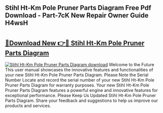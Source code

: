 ## Stihl Ht-Km Pole Pruner Parts Diagram Free Pdf Download - Part-7cK New Repair Owner Guide H4wsH

# <h2><a href="http://dfrtpp.blite.top/?on=Stihl+Ht-Km+Pole+Pruner+Parts+Diagram">🔗Download New 👉🔴 Stihl Ht-Km Pole Pruner Parts Diagram</a></h2>

[![Stihl Ht-Km Pole Pruner Parts Diagram download](https://i.imgur.com/lujVjoI.png)](http://dfrtpp.blite.top/?on=Stihl+Ht-Km+Pole+Pruner+Parts+Diagram)
Welcome to the Future This user manual showcases the innovative features and functionalities of your new Stihl Ht-Km Pole Pruner Parts Diagram. Please Note the Serial Number Locate and record the serial number of your new Stihl Ht-Km Pole Pruner Parts Diagram for warranty purposes. Your new Stihl Ht-Km Pole Pruner Parts Diagram features a powerful engine and innovative features for exceptional performance. Please Keep Us Updated Stihl Ht-Km Pole Pruner Parts Diagram. Share your feedback and suggestions to help us improve our products and services.
